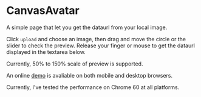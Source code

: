 # CanvasAvatar
A simple page that let you get the dataurl from your local image.

Click `upload` and choose an image, then drag and move the circle or the slider to check the preview. Release your finger or mouse to get the dataurl displayed in the textarea below.

Currently, 50% to 150% scale of preview is supported.

An online [demo](https://devchache.github.io/CanvasAvatar/) is avaliable on both mobile and desktop browsers.

Currently, I've tested the performance on Chrome 60 at all platforms.